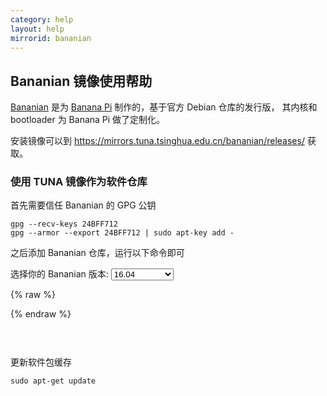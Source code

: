 ```yaml
---
category: help
layout: help
mirrorid: bananian
---
```


## Bananian 镜像使用帮助

[Bananian](https://www.bananian.org/) 是为 [Banana Pi](http://www.banana-pi.org/) 制作的，基于官方 Debian 仓库的发行版，
其内核和 bootloader 为 Banana Pi 做了定制化。

安装镜像可以到 <https://mirrors.tuna.tsinghua.edu.cn/bananian/releases/> 获取。

### 使用 TUNA 镜像作为软件仓库

首先需要信任 Bananian 的 GPG 公钥

```
gpg --recv-keys 24BFF712
gpg --armor --export 24BFF712 | sudo apt-key add -
```

之后添加 Bananian 仓库，运行以下命令即可

<form class="form-inline">
<div class="form-group">
	<label>选择你的 Bananian 版本: </label>
	<select class="form-control release-select" data-template="#apt-template" data-target="#apt-content">
	  <option data-release="1604" data-opt='{"debian": "jessie"}' selected>16.04</option>
	  <option data-release="jessie" data-opt='{"debian": "jessie"}'>15.08</option>
	  <option data-release="wheezy" data-opt='{"debian": "wheezy"}'>15.04 或更早</option>
	</select>
</div>
</form>

{% raw %}
<script id="apt-template" type="x-tmpl-markup">
# 激活 TUNA bananian 镜像
sudo cat > /etc/apt/sources.list.d/bananian.list << EOF
deb http://mirrors.tuna.tsinghua.edu.cn/bananian/packages {{release_name}} main
EOF

# 激活 TUNA debian 镜像
sudo cat > /etc/apt/sources.list << EOF
deb http://mirrors.tuna.tsinghua.edu.cn/debian/ {{debian}} main contrib non-free
deb http://mirrors.tuna.tsinghua.edu.cn/debian/ {{debian}}-backports main contrib non-free
deb http://mirrors.tuna.tsinghua.edu.cn/debian/ {{debian}}-updates main contrib non-free
deb http://mirrors.tuna.tsinghua.edu.cn/debian-security/ {{debian}}/updates main contrib non-free
deb-src http://mirrors.tuna.tsinghua.edu.cn/debian/ {{debian}} main contrib non-free
deb-src http://mirrors.tuna.tsinghua.edu.cn/debian/ {{debian}}-backports main contrib non-free
deb-src http://mirrors.tuna.tsinghua.edu.cn/debian/ {{debian}}-updates main contrib non-free
deb-src http://mirrors.tuna.tsinghua.edu.cn/debian-security/ {{debian}}/updates main contrib non-free
EOF
</script>
{% endraw %}

<p></p>

<pre>
<code id="apt-content">
</code>
</pre>

更新软件包缓存

```
sudo apt-get update
```
